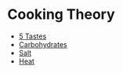 # Cooking Theory

- [5 Tastes](./five-tastes.md)
- [Carbohydrates](./carbohydrates.md)
- [Salt](./salt.md)
- [Heat](./heat.md)
